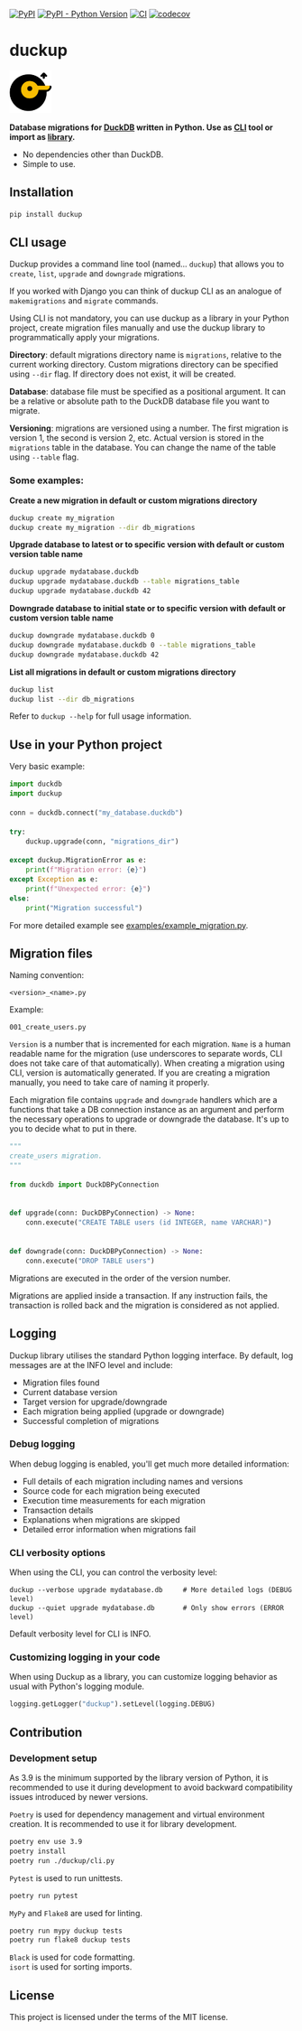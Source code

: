 [![PyPI](https://img.shields.io/pypi/v/duckup)](https://pypi.org/project/duckup/)
[![PyPI - Python Version](https://img.shields.io/pypi/pyversions/duckup)](https://pypi.org/project/duckup/)
[![CI](https://github.com/akares/duckup-py/actions/workflows/ci.yml/badge.svg)](https://github.com/akares/duckup-py/actions/workflows/ci.yml)
[![codecov](https://codecov.io/gh/akares/duckup-py/branch/main/graph/badge.svg)](https://codecov.io/gh/akares/duckup-py)

# duckup

<img src="https://raw.githubusercontent.com/akares/duckup-py/main/doc/logo.svg" width="75" height="75">

**Database migrations for [DuckDB](https://duckdb.org/) written in Python. Use as [CLI](#cli-usage) tool or import as [library](#use-in-your-python-project).**

- No dependencies other than DuckDB.
- Simple to use.

## Installation

```sh
pip install duckup
```

## CLI usage

Duckup provides a command line tool (named... `duckup`) that allows you to `create`, `list`, `upgrade` and `downgrade` migrations.

If you worked with Django you can think of duckup CLI as an analogue of `makemigrations` and `migrate` commands.

Using CLI is not mandatory, you can use duckup as a library in your Python project, create migration files manually and use the duckup library to programmatically apply your migrations.

**Directory**: default migrations directory name is `migrations`, relative to the current working directory. Custom migrations directory can be specified using `--dir` flag. If directory does not exist, it will be created.

**Database**: database file must be specified as a positional argument. It can be a relative or absolute path to the DuckDB database file you want to migrate.

**Versioning**: migrations are versioned using a number. The first migration is version 1, the second is version 2, etc. Actual version is stored in the `migrations` table in the database. You can change the name of the table using `--table` flag.

### Some examples:

**Create a new migration in default or custom migrations directory**

```sh
duckup create my_migration
duckup create my_migration --dir db_migrations
```

**Upgrade database to latest or to specific version with default or custom version table name**

```sh
duckup upgrade mydatabase.duckdb
duckup upgrade mydatabase.duckdb --table migrations_table
duckup upgrade mydatabase.duckdb 42
```

**Downgrade database to initial state or to specific version with default or custom version table name**

```sh
duckup downgrade mydatabase.duckdb 0
duckup downgrade mydatabase.duckdb 0 --table migrations_table
duckup downgrade mydatabase.duckdb 42
```

**List all migrations in default or custom migrations directory**

```sh
duckup list
duckup list --dir db_migrations
```

Refer to `duckup --help` for full usage information.

## Use in your Python project

Very basic example:

```python
import duckdb
import duckup

conn = duckdb.connect("my_database.duckdb")

try:
    duckup.upgrade(conn, "migrations_dir")

except duckup.MigrationError as e:
    print(f"Migration error: {e}")
except Exception as e:
    print(f"Unexpected error: {e}")
else:
    print("Migration successful")

```

For more detailed example see [examples/example_migration.py](examples/example_migration.py).

## Migration files

Naming convention:

```
<version>_<name>.py
```

Example:

```
001_create_users.py
```

`Version` is a number that is incremented for each migration. `Name` is a human readable name for the migration (use underscores to separate words, CLI does not take care of that automatically). When creating a migration using CLI, version is automatically generated. If you are creating a migration manually, you need to take care of naming it properly.

Each migration file contains `upgrade` and `downgrade` handlers which are a functions that take a DB connection instance as an argument and perform the necessary operations to upgrade or downgrade the database. It's up to you to decide what to put in there.

```python
"""
create_users migration.
"""

from duckdb import DuckDBPyConnection


def upgrade(conn: DuckDBPyConnection) -> None:
    conn.execute("CREATE TABLE users (id INTEGER, name VARCHAR)")


def downgrade(conn: DuckDBPyConnection) -> None:
    conn.execute("DROP TABLE users")
```

Migrations are executed in the order of the version number.

Migrations are applied inside a transaction. If any instruction fails, the transaction is rolled back and the migration is considered as not applied.

## Logging

Duckup library utilises the standard Python logging interface. By default, log messages are at the INFO level and include:

- Migration files found
- Current database version
- Target version for upgrade/downgrade
- Each migration being applied (upgrade or downgrade)
- Successful completion of migrations

### Debug logging

When debug logging is enabled, you'll get much more detailed information:

- Full details of each migration including names and versions
- Source code for each migration being executed
- Execution time measurements for each migration
- Transaction details
- Explanations when migrations are skipped
- Detailed error information when migrations fail

### CLI verbosity options

When using the CLI, you can control the verbosity level:

```
duckup --verbose upgrade mydatabase.db     # More detailed logs (DEBUG level)
duckup --quiet upgrade mydatabase.db       # Only show errors (ERROR level)
```

Default verbosity level for CLI is INFO.

### Customizing logging in your code

When using Duckup as a library, you can customize logging behavior as usual with Python's logging module.

```python
logging.getLogger("duckup").setLevel(logging.DEBUG)

```

## Contribution

### Development setup

As 3.9 is the minimum supported by the library version of Python, it is recommended to use it during development to avoid backward compatibility issues introduced by newer versions.

`Poetry` is used for dependency management and virtual environment creation. It is recommended to use it for library development.

```sh
poetry env use 3.9
poetry install
poetry run ./duckup/cli.py
```

`Pytest` is used to run unittests.

```sh
poetry run pytest
```

`MyPy` and `Flake8` are used for linting.

```sh
poetry run mypy duckup tests
poetry run flake8 duckup tests
```

`Black` is used for code formatting.\
`isort` is used for sorting imports.

## License

This project is licensed under the terms of the MIT license.

